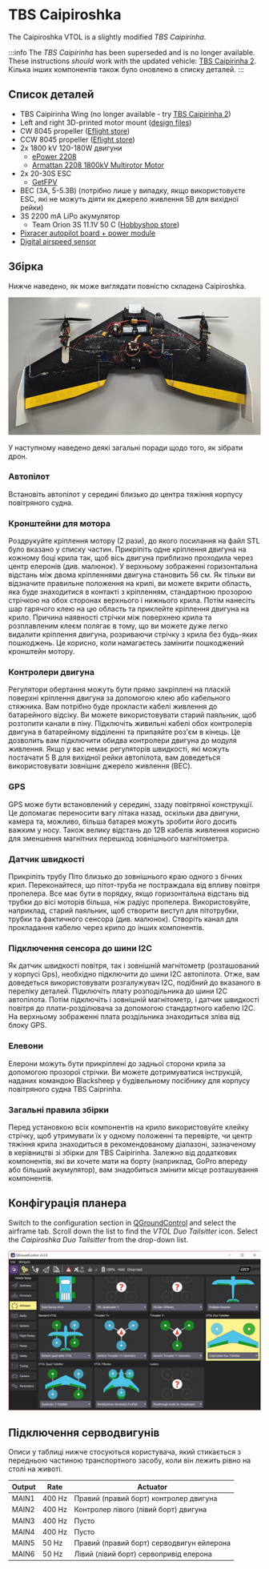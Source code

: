 # TBS Caipiroshka

The Caipiroshka VTOL is a slightly modified _TBS Caipirinha_.

:::info
The _TBS Caipirinha_ has been superseded and is no longer available.
These instructions _should_ work with the updated vehicle: [TBS Caipirinha 2](https://team-blacksheep.com/products/prod:tbs_caipi2_pnp).
Кілька інших компонентів також було оновлено в списку деталей.
:::

<lite-youtube videoid="acG0aTuf3f8" title="PX4 VTOL - Call for Testpilots"/>

## Список деталей

- TBS Caipirinha Wing (no longer available - try [TBS Caipirinha 2](https://team-blacksheep.com/products/prod:tbs_caipi2_pnp))
- Left and right 3D-printed motor mount (<a href="https://github.com/PX4/PX4-user_guide/raw/main/assets/airframes/vtol/caipiroshka/motor_mounts.zip" target="_blank">design files</a>)
- CW 8045 propeller ([Eflight store](https://www.banggood.com/GEMFAN-Carbon-Nylon-8045-CWCCW-Propeller-For-Quadcopters-1-Pair-p-950874.html))
- CCW 8045 propeller ([Eflight store](https://www.banggood.com/GEMFAN-Carbon-Nylon-8045-CWCCW-Propeller-For-Quadcopters-1-Pair-p-950874.html))
- 2x 1800 kV 120-180W двигуни
  - [ePower 2208](https://www.galaxus.ch/en/s5/product/epower-22081400-fuer-2-3-lipo-imax-rc-motors-8355913)
  - [Armattan 2208 1800kV Multirotor Motor](https://www.amazon.com/Armattan-2208-1800kV-Multirotor-Motor/dp/B00UWLW0C8)
    <!-- equivalent replacement must match: kV (1800), motor size (2208) and number of LiPo cells (3S). -->
- 2x 20-30S ESC
  - [GetFPV](https://www.getfpv.com/lumenier-30a-blheli-s-esc-opto-2-4s.html)
- BEC (3А, 5-5.3В) (потрібно лише у випадку, якщо використовуєте ESC, які не можуть діяти як джерело живлення 5В для вихідної рейки)
- 3S 2200 mA LiPo акумулятор
  - Team Orion 3S 11.1V 50 C ([Hobbyshop store](https://www.hobbyshop.ch/modellbau-elektronik/akku/team-orion-lipo-2200-3s-11-1v-50c-xt60-ori60163.html))
- [Pixracer autopilot board + power module](../flight_controller/pixracer.md)
- [Digital airspeed sensor](https://hobbyking.com/en_us/hkpilot-32-digital-air-speed-sensor-and-pitot-tube-set.html)

## Збірка

Нижче наведено, як може виглядати повністю складена Caipiroshka.

![Caipiroshka](../../assets/airframes/vtol/caipiroshka/caipiroshka.jpg)

У наступному наведено деякі загальні поради щодо того, як зібрати дрон.

### Автопілот

Встановіть автопілот у середині близько до центра тяжіння корпусу повітряного судна.

### Кронштейни для мотора

Роздрукуйте кріплення мотору (2 рази), до якого посилання на файл STL було вказано у списку частин.
Прикріпіть одне кріплення двигуна на кожному боці крила так, щоб вісь двигуна приблизно проходила через центр елеронів (див. малюнок).
У верхньому зображенні горизонтальна відстань між двома кріпленнями двигуна становить 56 см.
Як тільки ви відзначите правильне положення на крилі, ви можете вкрити область, яка буде знаходитися в контакті з кріпленням, стандартною прозорою стрічкою на обох сторонах верхнього і нижнього крила.
Потім нанесіть шар гарячого клею на цю область та приклейте кріплення двигуна на крило.
Причина наявності стрічки між поверхнею крила та розплавленим клеєм полягає в тому, що ви можете дуже легко видалити кріплення двигуна, розриваючи стрічку з крила без будь-яких пошкоджень.
Це корисно, коли намагаєтесь замінити пошкоджений кронштейн мотору.

### Контролери двигуна

Регулятори обертання можуть бути прямо закріплені на пласкій поверхні кріплення двигуна за допомогою клею або кабельного стяжника.
Вам потрібно буде прокласти кабелі живлення до батарейного відсіку. Ви можете використовувати старий паяльник, щоб розтопити канали в піну.
Підключіть живильні кабелі обох контролерів двигуна в батарейному відділенні та припаяйте роз'єм в кінець.
Це дозволить вам підключити обидва контролери двигуна до модуля живлення.
Якщо у вас немає регуляторів швидкості, які можуть постачати 5 В для вихідної рейки автопілота, вам доведеться використовувати зовнішнє джерело живлення (BEC).

### GPS

GPS може бути встановлений у середині, ззаду повітряної конструкції. Це допомагає переносити вагу літака назад, оскільки два двигуни, камера та, можливо, більша батарея можуть зробити його досить важким у носу.
Також велику відстань до 12В кабелів живлення корисно для зменшення магнітних перешкод зовнішнього магнітометра.

### Датчик швидкості

Прикріпіть трубу Піто близько до зовнішнього краю одного з бічних крил.
Переконайтеся, що пітот-труба не постраждала від впливу повітря пропелера.
Все має бути в порядку, якщо горизонтальна відстань від трубки до вісі моторів більша, ніж радіус пропелера.
Використовуйте, наприклад, старий паяльник, щоб створити виступ для пітотрубки, трубки та фактичного сенсора (див. малюнок).
Створіть канал для прокладання кабелю через крило до інших компонентів.

### Підключення сенсора до шини I2C

Як датчик швидкості повітря, так і зовнішній магнітометр (розташований у корпусі Gps), необхідно підключити до шини I2C автопілота.
Отже, вам доведеться використовувати розгалужувач I2C, подібний до вказаного в переліку деталей.
Підключіть плату розподільника до шини I2C автопілота.
Потім підключіть і зовнішній магнітометр, і датчик швидкості повітря до плати-розділювача за допомогою стандартного кабелю I2C.
На верхньому зображенні плата роздільника знаходиться зліва від блоку GPS.

### Елевони

Елерони можуть бути прикріплені до задньої сторони крила за допомогою прозорої стрічки. Ви можете дотримуватися інструкцій, наданих командою Blacksheep у будівельному посібнику для корпусу повітряного судна TBS Caiprinha.

### Загальні правила збірки

Перед установкою всіх компонентів на крило використовуйте клейку стрічку, щоб утримувати їх у одному положенні та перевірте, чи центр тяжіння крила знаходиться в рекомендованому діапазоні, зазначеному в керівництві зі збірки для TBS Caipirinha.
Залежно від додаткових компонентів, які ви хочете мати на борту (наприклад, GoPro впереду або більший акумулятор), вам знадобиться змінити місце розташування компонентів.

## Конфігурація планера

Switch to the configuration section in [QGroundControl](../config/airframe.md) and select the airframe tab.
Scroll down the list to find the _VTOL Duo Tailsitter_ icon. Select the _Caipiroshka Duo Tailsitter_ from the drop-down list.

![caipiroshka](../../assets/airframes/vtol/caipiroshka/airframe_px4_vtol_caipiroshka_duo_tailsitter.jpg)

## Підключення серводвигунів

Описи у таблиці нижче стосуються користувача, який стикається з передньою частиною транспортного засобу, коли він лежить рівно на столі на животі.

| Output | Rate   | Actuator                                                     |
| ------ | ------ | ------------------------------------------------------------ |
| MAIN1  | 400 Hz | Правий (правий борт) контролер двигуна    |
| MAIN2  | 400 Hz | Контролер лівого (лівий борт) двигуна     |
| MAIN3  | 400 Hz | Пусто                                                        |
| MAIN4  | 400 Hz | Пусто                                                        |
| MAIN5  | 50 Hz  | Правий (правий борт) серводвигун ейлерона |
| MAIN6  | 50 Hz  | Лівий (лівий борт) сервопривід елерона    |
